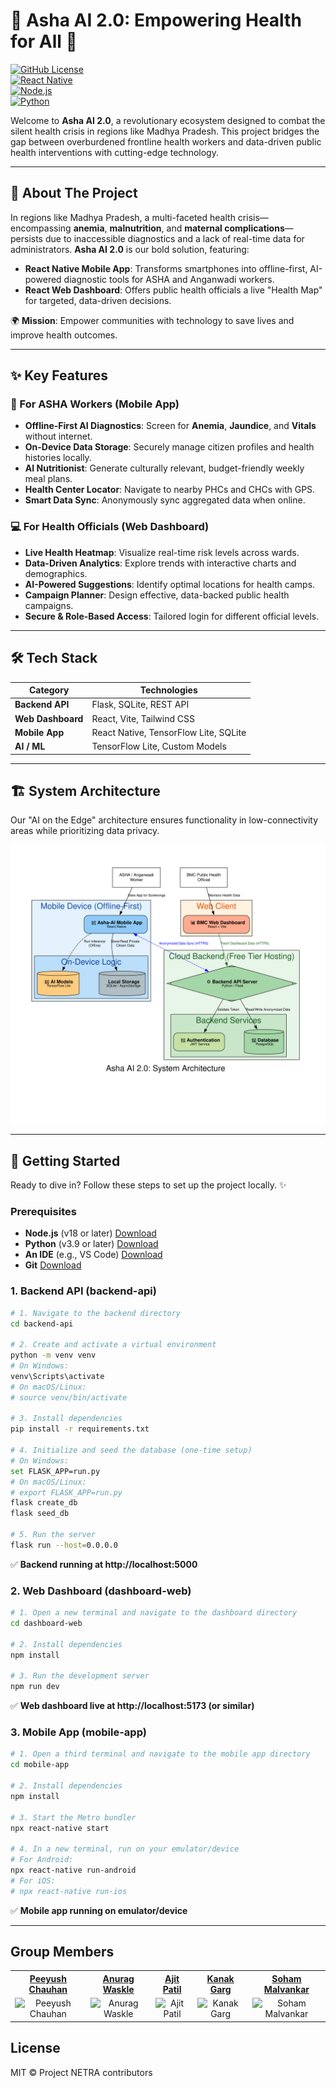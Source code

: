 # 🎉 Asha AI 2.0: Empowering Health for All 🌟

[![GitHub License](https://img.shields.io/badge/license-MIT-blue.svg)](LICENSE)  
[![React Native](https://img.shields.io/badge/React_Native-0.74.1-orange.svg)](https://reactnative.dev/)  
[![Node.js](https://img.shields.io/badge/Node.js-18+-green.svg)](https://nodejs.org/)  
[![Python](https://img.shields.io/badge/Python-3.9+-blue.svg)](https://www.python.org/)  

Welcome to **Asha AI 2.0**, a revolutionary ecosystem designed to combat the silent health crisis in regions like Madhya Pradesh. This project bridges the gap between overburdened frontline health workers and data-driven public health interventions with cutting-edge technology.

---

## 🎯 About The Project

In regions like Madhya Pradesh, a multi-faceted health crisis—encompassing **anemia**, **malnutrition**, and **maternal complications**—persists due to inaccessible diagnostics and a lack of real-time data for administrators. **Asha AI 2.0** is our bold solution, featuring:

- **React Native Mobile App**: Transforms smartphones into offline-first, AI-powered diagnostic tools for ASHA and Anganwadi workers.
- **React Web Dashboard**: Offers public health officials a live "Health Map" for targeted, data-driven decisions.

🌍 **Mission**: Empower communities with technology to save lives and improve health outcomes.

---

## ✨ Key Features

### 📱 For ASHA Workers (Mobile App)
- **Offline-First AI Diagnostics**: Screen for **Anemia**, **Jaundice**, and **Vitals** without internet.
- **On-Device Data Storage**: Securely manage citizen profiles and health histories locally.
- **AI Nutritionist**: Generate culturally relevant, budget-friendly weekly meal plans.
- **Health Center Locator**: Navigate to nearby PHCs and CHCs with GPS.
- **Smart Data Sync**: Anonymously sync aggregated data when online.

### 💻 For Health Officials (Web Dashboard)
- **Live Health Heatmap**: Visualize real-time risk levels across wards.
- **Data-Driven Analytics**: Explore trends with interactive charts and demographics.
- **AI-Powered Suggestions**: Identify optimal locations for health camps.
- **Campaign Planner**: Design effective, data-backed public health campaigns.
- **Secure & Role-Based Access**: Tailored login for different official levels.

---

## 🛠️ Tech Stack

| Category         | Technologies                          |
|------------------|---------------------------------------|
| **Backend API**  | Flask, SQLite, REST API               |
| **Web Dashboard**| React, Vite, Tailwind CSS             |
| **Mobile App**   | React Native, TensorFlow Lite, SQLite |
| **AI / ML**      | TensorFlow Lite, Custom Models        |

---

## 🏗️ System Architecture

Our "AI on the Edge" architecture ensures functionality in low-connectivity areas while prioritizing data privacy.  

![Architecture Diagram](documentation/AshaAI%202.0%20arch%20diagram.svg)

---

## 🚀 Getting Started

Ready to dive in? Follow these steps to set up the project locally. ✨

### Prerequisites
- **Node.js** (v18 or later) [Download](https://nodejs.org/)
- **Python** (v3.9 or later) [Download](https://www.python.org/)
- **An IDE** (e.g., VS Code) [Download](https://code.visualstudio.com/)
- **Git** [Download](https://git-scm.com/)

### 1. Backend API (backend-api)
```bash
# 1. Navigate to the backend directory
cd backend-api

# 2. Create and activate a virtual environment
python -m venv venv
# On Windows:
venv\Scripts\activate
# On macOS/Linux:
# source venv/bin/activate

# 3. Install dependencies
pip install -r requirements.txt

# 4. Initialize and seed the database (one-time setup)
# On Windows:
set FLASK_APP=run.py
# On macOS/Linux:
# export FLASK_APP=run.py
flask create_db
flask seed_db

# 5. Run the server
flask run --host=0.0.0.0
```
✅ **Backend running at http://localhost:5000**

### 2. Web Dashboard (dashboard-web)
```bash
# 1. Open a new terminal and navigate to the dashboard directory
cd dashboard-web

# 2. Install dependencies
npm install

# 3. Run the development server
npm run dev
```
✅ **Web dashboard live at http://localhost:5173 (or similar)**

### 3. Mobile App (mobile-app)
```bash
# 1. Open a third terminal and navigate to the mobile app directory
cd mobile-app

# 2. Install dependencies
npm install

# 3. Start the Metro bundler
npx react-native start

# 4. In a new terminal, run on your emulator/device
# For Android:
npx react-native run-android
# For iOS:
# npx react-native run-ios
```
✅ **Mobile app running on emulator/device**

---

## Group Members

<table style="width: 100%; border-collapse: collapse; text-align:center;">
        <tr>
            <th><a href="https://github.com/Peeyush2473">Peeyush Chauhan</a></th>
            <th><a href="https://github.com/AnuragWaskle">Anurag Waskle</a></th>
            <th><a href="https://github.com/AjitgoudaPatil">Ajit Patil</a></th>
            <th><a href="https://github.com/KANAK0708">Kanak Garg</a></th>
            <th><a href="https://github.com/Soham16Malvankar">Soham Malvankar</a></th>
        </tr>
        <tr>
            <td><img src="https://avatars.githubusercontent.com/Peeyush2473" alt="Peeyush Chauhan"></td>
            <td><img src="https://avatars.githubusercontent.com/AnuragWaskle" alt="Anurag Waskle"></td>
            <td><img src="https://avatars.githubusercontent.com/AjitgoudaPatil" alt="Ajit Patil"></td>
            <td><img src="https://avatars.githubusercontent.com/KANAK0708" alt="Kanak Garg"></td>
            <td><img src="https://avatars.githubusercontent.com/Soham16Malvankar" alt="Soham Malvankar"></td>
        </tr>
</table>

## License

MIT © Project NETRA contributors